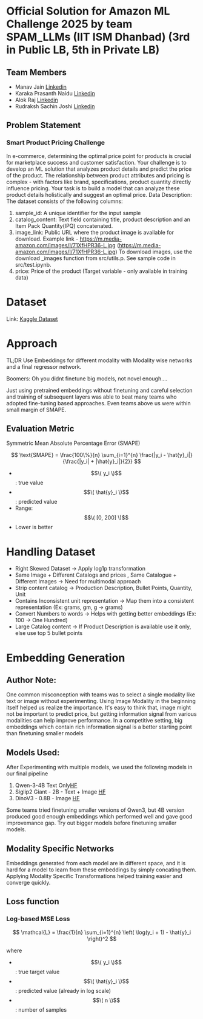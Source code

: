 # Official Solution for Amazon ML Challenge 2025 by team SPAM_LLMs (IIT ISM Dhanbad) (3rd in Public LB, 5th in Private LB)

## Team Members
- Manav Jain [Linkedin](https://www.linkedin.com/in/manav-jain-05a711255/)
- Karaka Prasanth Naidu [Linkedin](https://www.linkedin.com/in/prasanth-naidu-karaka-a7162019b/)
- Alok Raj [Linkedin](https://www.linkedin.com/in/loki-silvres/)
- Rudraksh Sachin Joshi [Linkedin](https://www.linkedin.com/in/rudraksh-sachin-joshi-75554b202/)

## Problem Statement
### Smart Product Pricing Challenge
In e-commerce, determining the optimal price point for products is crucial for marketplace success and customer satisfaction.
Your challenge is to develop an ML solution that analyzes product details and predict the price of the product. The relationship between product attributes and pricing is complex - with factors like brand, specifications, product quantity directly influence pricing. Your task is to build a model that can analyze these product details holistically and suggest an optimal price.
Data Description:
The dataset consists of the following columns:
1. sample_id: A unique identifier for the input sample
2. catalog_content: Text field containing title, product description and an Item Pack Quantity(IPQ) concatenated.
3. image_link: Public URL where the product image is available for download. Example link - https://m.media-amazon.com/images/I/71XfHPR36-L.jpg (https://m.media-amazon.com/images/l/71XfHPR36-L.jpg) To download images, use the download _images function from src/utils.p. See sample code in src/test.ipynb.
4. price: Price of the product (Target variable - only available in training data)

# Dataset 

Link: [Kaggle Dataset]()

# Approach

TL;DR Use Embeddings for different modality with Modality wise networks and a final regressor network.

Boomers: Oh you didnt finetune big models, not novel enough....

Just using pretrained embeddings without finetuning and careful selection and training of subsequent layers was able to beat many teams who adopted fine-tuning based approaches. 
Even teams above us were within small margin of SMAPE.

## Evaluation Metric
Symmetric Mean Absolute Percentage Error (SMAPE)

$$
\text{SMAPE} = \frac{100\%}{n} \sum_{i=1}^{n} 
\frac{|y_i - \hat{y}_i|}{\frac{|y_i| + |\hat{y}_i|}{2}}
$$

- $$\( y_i \)$$: true value  
- $$\( \hat{y}_i \)$$: predicted value  
- Range: $$\( [0, 200] \)$$  
- Lower is better 
# Handling Dataset

- Right Skewed Dataset -> Apply log1p transformation
- Same Image + Different Catalogs and prices , Same Catalogue + Different Images -> Need for multimodal approach
- Strip content catalog -> Production Description, Bullet Points, Quantity, Unit
- Contains Inconsistent unit representation -> Map them into a consistent representation (Ex: grams, gm, g -> grams)
- Convert Numbers to words -> Helps with getting better embeddings (Ex: 100 -> One Hundred)
- Large Catalog content -> If Product Description is available use it only, else use top 5 bullet points

# Embedding Generation

## Author Note:

One common misconception with teams was to select a single modality like text or image without experimenting. Using Image Modality in the beginning itself helped us realize the importance.
It's easy to think that, image might not be important to predict price, but getting information signal from various modalities can help improve performance.
In a competitive setting, big embeddings which contain rich information signal is a better starting point than finetuning smaller models

## Models Used:

After Experimenting with multiple models, we used the following models in our final pipeline

1. Qwen-3-4B Text Only[HF](https://huggingface.co/Qwen/Qwen3-4B)
2. Siglip2 Giant - 2B - Text + Image [HF](https://huggingface.co/google/siglip2-giant-opt-patch16-256)
3. DinoV3 - 0.8B - Image [HF](https://huggingface.co/facebook/dinov3-vith16plus-pretrain-lvd1689m)

Some teams tried finetuning smaller versions of Qwen3, but 4B version produced good enough embeddings which performed well and gave good improvemance gap. Try out bigger models before finetuning smaller models.

## Modality Specific Networks

Embeddings generated from each model are in different space, and it is hard for a model to learn from these embeddings by simply concating them. 
Applying Modality Specific Transformations helped training easier and converge quickly.

## Loss function

### Log-based MSE Loss

$$
\mathcal{L} = \frac{1}{n} \sum_{i=1}^{n} 
\left( \log(y_i + 1) - \hat{y}_i \right)^2
$$

where  
- $$\( y_i \)$$: true target value  
- $$\( \hat{y}_i \)$$: predicted value (already in log scale)  
- $$\( n \)$$: number of samples  







